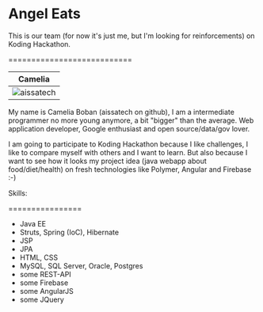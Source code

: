 Angel Eats
================

This is our team (for now it's just me, but I'm looking for reinforcements) on Koding Hackathon. 

===========================

| Camelia 
|--- 
| ![aissatech](https://avatars3.githubusercontent.com/u/3518330?v=3&s=460) 

My name is Camelia Boban (aissatech on github), I am a intermediate programmer no more young anymore, a bit "bigger" than the average. 
Web application developer, Google enthusiast and open source/data/gov lover.   

I am going to participate to Koding Hackathon because I like challenges, I like to compare myself with others and I want to learn. But also 
because I want to see how it looks my project idea (java webapp about food/diet/health) on fresh technologies like Polymer, Angular and Firebase :-)


Skills:

================

 * Java EE
 * Struts, Spring (IoC), Hibernate
 * JSP
 * JPA
 * HTML, CSS
 * MySQL, SQL Server, Oracle, Postgres
 * some REST-API
 * some Firebase
 * some AngularJS
 * some JQuery
